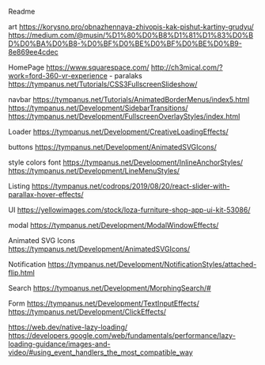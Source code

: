 Readme

art
https://korysno.pro/obnazhennaya-zhivopis-kak-pishut-kartiny-grudyu/
https://medium.com/@musin/%D1%80%D0%B8%D1%81%D1%83%D0%BD%D0%BA%D0%B8-%D0%BF%D0%BE%D0%BF%D0%BE%D0%B9-8e869ee4cdec

HomePage
https://www.squarespace.com/
http://ch3mical.com/?work=ford-360-vr-experience - paralaks
https://tympanus.net/Tutorials/CSS3FullscreenSlideshow/

navbar
https://tympanus.net/Tutorials/AnimatedBorderMenus/index5.html
https://tympanus.net/Development/SidebarTransitions/
https://tympanus.net/Development/FullscreenOverlayStyles/index.html

Loader
https://tympanus.net/Development/CreativeLoadingEffects/

buttons
https://tympanus.net/Development/AnimatedSVGIcons/

style colors font
https://tympanus.net/Development/InlineAnchorStyles/
https://tympanus.net/Development/LineMenuStyles/

Listing
https://tympanus.net/codrops/2019/08/20/react-slider-with-parallax-hover-effects/

UI
https://yellowimages.com/stock/loza-furniture-shop-app-ui-kit-53086/

modal
https://tympanus.net/Development/ModalWindowEffects/

Animated SVG Icons
https://tympanus.net/Development/AnimatedSVGIcons/

Notification
https://tympanus.net/Development/NotificationStyles/attached-flip.html

Search
https://tympanus.net/Development/MorphingSearch/#

Form
https://tympanus.net/Development/TextInputEffects/
https://tympanus.net/Development/ClickEffects/

https://web.dev/native-lazy-loading/
https://developers.google.com/web/fundamentals/performance/lazy-loading-guidance/images-and-video/#using_event_handlers_the_most_compatible_way
